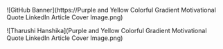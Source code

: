 ![GitHub Banner](https://Purple and Yellow Colorful Gradient Motivational Quote LinkedIn Article Cover Image.png)

![Tharushi Hanshika](Purple and Yellow Colorful Gradient Motivational Quote LinkedIn Article Cover Image.png)
